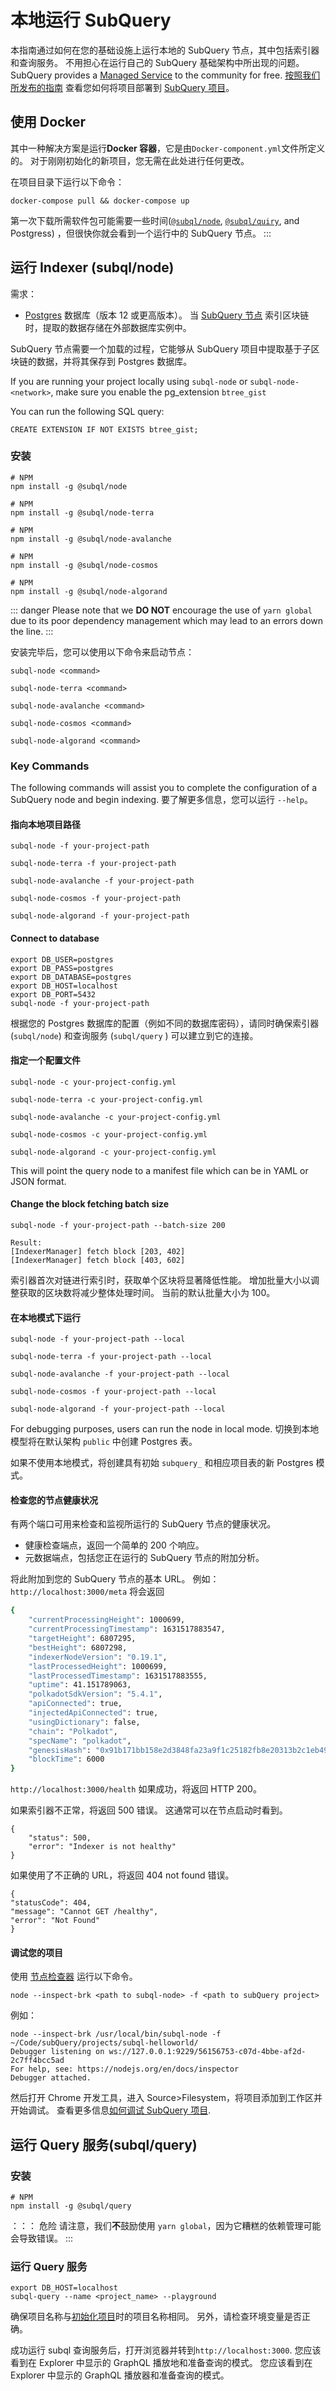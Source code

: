 # 本地运行 SubQuery

本指南通过如何在您的基础设施上运行本地的 SubQuery 节点，其中包括索引器和查询服务。 不用担心在运行自己的 SubQuery 基础架构中所出现的问题。 SubQuery provides a [Managed Service](https://explorer.subquery.network) to the community for free. [按照我们所发布的指南](../run_publish/publish.md) 查看您如何将项目部署到 [SubQuery 项目](https://project.subquery.network)。

## 使用 Docker

其中一种解决方案是运行**Docker 容器**，它是由`Docker-component.yml`文件所定义的。 对于刚刚初始化的新项目，您无需在此处进行任何更改。

在项目目录下运行以下命令：

```shell
docker-compose pull && docker-compose up
```

第一次下载所需软件包可能需要一些时间([`@subql/node`](https://www.npmjs.com/package/@subql/node), [`@subql/quiry`](https://www.npmjs.com/package/@subql/query), and Postgress) ，但很快你就会看到一个运行中的 SubQuery 节点。 :::

## 运行 Indexer (subql/node)

需求：

- [Postgres](https://www.postgresql.org/) 数据库（版本 12 或更高版本）。 当 [SubQuery 节点](run.md#start-a-local-subquery-node) 索引区块链时，提取的数据存储在外部数据库实例中。

SubQuery 节点需要一个加载的过程，它能够从 SubQuery 项目中提取基于子区块链的数据，并将其保存到 Postgres 数据库。

If you are running your project locally using `subql-node` or `subql-node-<network>`, make sure you enable the pg_extension `btree_gist`

You can run the following SQL query:

```shell
CREATE EXTENSION IF NOT EXISTS btree_gist;
```

### 安装

<CodeGroup>
<CodeGroupItem title='Substrate/Polkadot'>

```shell
# NPM
npm install -g @subql/node
```

</CodeGroupItem>
<CodeGroupItem title='Terra'>

```shell
# NPM
npm install -g @subql/node-terra
```

</CodeGroupItem>
<CodeGroupItem title='Avalanche'>

```shell
# NPM
npm install -g @subql/node-avalanche
```

</CodeGroupItem>
<CodeGroupItem title='Cosmos'>

```shell
# NPM
npm install -g @subql/node-cosmos
```

</CodeGroupItem>
<CodeGroupItem title='Algorand'>

```shell
# NPM
npm install -g @subql/node-algorand
```

</CodeGroupItem>
</CodeGroup>

::: danger Please note that we **DO NOT** encourage the use of `yarn global` due to its poor dependency management which may lead to an errors down the line. :::

安装完毕后，您可以使用以下命令来启动节点：

<CodeGroup>
<CodeGroupItem title='Substrate/Polkadot'>

```shell
subql-node <command>
```

</CodeGroupItem>
<CodeGroupItem title='Terra'>

```shell
subql-node-terra <command>
```

</CodeGroupItem>
<CodeGroupItem title='Avalanche'>

```shell
subql-node-avalanche <command>
```

</CodeGroupItem>
<CodeGroupItem title='Cosmos'>

```shell
subql-node-cosmos <command>
```

</CodeGroupItem>
<CodeGroupItem title='Algorand'>

```shell
subql-node-algorand <command>
```

</CodeGroupItem>
</CodeGroup>

### Key Commands

The following commands will assist you to complete the configuration of a SubQuery node and begin indexing. 要了解更多信息，您可以运行 `--help`。

#### 指向本地项目路径

<CodeGroup>
<CodeGroupItem title='Substrate/Polkadot'>

```shell
subql-node -f your-project-path
```

</CodeGroupItem>
<CodeGroupItem title='Terra'>

```shell
subql-node-terra -f your-project-path
```

</CodeGroupItem>
<CodeGroupItem title='Avalanche'>

```shell
subql-node-avalanche -f your-project-path
```

</CodeGroupItem>
<CodeGroupItem title='Cosmos'>

```shell
subql-node-cosmos -f your-project-path
```

</CodeGroupItem>
<CodeGroupItem title='Algorand'>

```shell
subql-node-algorand -f your-project-path
```

</CodeGroupItem>
</CodeGroup>

#### Connect to database

```shell
export DB_USER=postgres
export DB_PASS=postgres
export DB_DATABASE=postgres
export DB_HOST=localhost
export DB_PORT=5432
subql-node -f your-project-path
```

根据您的 Postgres 数据库的配置（例如不同的数据库密码），请同时确保索引器 (`subql/node`) 和查询服务 (`subql/query` ) 可以建立到它的连接。

#### 指定一个配置文件

<CodeGroup>
<CodeGroupItem title='Substrate/Polkadot'>

```shell
subql-node -c your-project-config.yml
```

</CodeGroupItem>
<CodeGroupItem title='Terra'>

```shell
subql-node-terra -c your-project-config.yml
```

</CodeGroupItem>
<CodeGroupItem title='Avalanche'>

```shell
subql-node-avalanche -c your-project-config.yml
```

</CodeGroupItem>
<CodeGroupItem title='Cosmos'>

```shell
subql-node-cosmos -c your-project-config.yml
```

</CodeGroupItem>
<CodeGroupItem title='Algorand'>

```shell
subql-node-algorand -c your-project-config.yml
```

</CodeGroupItem>
</CodeGroup>

This will point the query node to a manifest file which can be in YAML or JSON format.

#### Change the block fetching batch size

```shell
subql-node -f your-project-path --batch-size 200

Result:
[IndexerManager] fetch block [203, 402]
[IndexerManager] fetch block [403, 602]
```

索引器首次对链进行索引时，获取单个区块将显著降低性能。 增加批量大小以调整获取的区块数将减少整体处理时间。 当前的默认批量大小为 100。

#### 在本地模式下运行

<CodeGroup>
<CodeGroupItem title='Substrate/Polkadot'>

```shell
subql-node -f your-project-path --local
```

</CodeGroupItem>
<CodeGroupItem title='Terra'>

```shell
subql-node-terra -f your-project-path --local
```

</CodeGroupItem>
<CodeGroupItem title='Avalanche'>

```shell
subql-node-avalanche -f your-project-path --local
```

</CodeGroupItem>
<CodeGroupItem title='Cosmos'>

```shell
subql-node-cosmos -f your-project-path --local
```

</CodeGroupItem>
<CodeGroupItem title='Algorand'>

```shell
subql-node-algorand -f your-project-path --local
```

</CodeGroupItem>
</CodeGroup>

For debugging purposes, users can run the node in local mode. 切换到本地模型将在默认架构 `public` 中创建 Postgres 表。

如果不使用本地模式，将创建具有初始 `subquery_` 和相应项目表的新 Postgres 模式。

#### 检查您的节点健康状况

有两个端口可用来检查和监视所运行的 SubQuery 节点的健康状况。

- 健康检查端点，返回一个简单的 200 个响应。
- 元数据端点，包括您正在运行的 SubQuery 节点的附加分析。

将此附加到您的 SubQuery 节点的基本 URL。 例如：`http://localhost:3000/meta` 将会返回

```bash
{
    "currentProcessingHeight": 1000699,
    "currentProcessingTimestamp": 1631517883547,
    "targetHeight": 6807295,
    "bestHeight": 6807298,
    "indexerNodeVersion": "0.19.1",
    "lastProcessedHeight": 1000699,
    "lastProcessedTimestamp": 1631517883555,
    "uptime": 41.151789063,
    "polkadotSdkVersion": "5.4.1",
    "apiConnected": true,
    "injectedApiConnected": true,
    "usingDictionary": false,
    "chain": "Polkadot",
    "specName": "polkadot",
    "genesisHash": "0x91b171bb158e2d3848fa23a9f1c25182fb8e20313b2c1eb49219da7a70ce90c3",
    "blockTime": 6000
}
```

`http://localhost:3000/health` 如果成功，将返回 HTTP 200。

如果索引器不正常，将返回 500 错误。 这通常可以在节点启动时看到。

```shell
{
    "status": 500,
    "error": "Indexer is not healthy"
}
```

如果使用了不正确的 URL，将返回 404 not found 错误。

```shell
{
"statusCode": 404,
"message": "Cannot GET /healthy",
"error": "Not Found"
}
```

#### 调试您的项目

使用 [节点检查器](https://nodejs.org/en/docs/guides/debugging-getting-started/) 运行以下命令。

```shell
node --inspect-brk <path to subql-node> -f <path to subQuery project>
```

例如：

```shell
node --inspect-brk /usr/local/bin/subql-node -f ~/Code/subQuery/projects/subql-helloworld/
Debugger listening on ws://127.0.0.1:9229/56156753-c07d-4bbe-af2d-2c7ff4bcc5ad
For help, see: https://nodejs.org/en/docs/inspector
Debugger attached.
```

然后打开 Chrome 开发工具，进入 Source>Filesystem，将项目添加到工作区并开始调试。 查看更多信息[如何调试 SubQuery 项目](../academy/tutorials_examples/debug-projects.md).

## 运行 Query 服务(subql/query)

### 安装

```shell
# NPM
npm install -g @subql/query
```

：：： 危险 请注意，我们**不**鼓励使用 `yarn global`，因为它糟糕的依赖管理可能会导致错误。 :::

### 运行 Query 服务

```
export DB_HOST=localhost
subql-query --name <project_name> --playground
```

确保项目名称与[初始化项目](../quickstart/quickstart.md#_2-initialise-the-subquery-starter-project)时的项目名称相同。 另外，请检查环境变量是否正确。

成功运行 subql 查询服务后，打开浏览器并转到`http://localhost:3000`. 您应该看到在 Explorer 中显示的 GraphQL 播放地和准备查询的模式。 您应该看到在 Explorer 中显示的 GraphQL 播放器和准备查询的模式。

